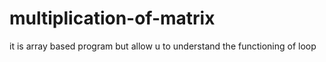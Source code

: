 # multiplication-of-matrix
it is array based program but allow u to understand the functioning of loop
